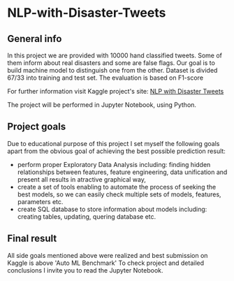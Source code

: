 # NLP-with-Disaster-Tweets

## General info

In this project we are provided with 10000 hand classified tweets. Some of them inform about real disasters and some are false flags. Our goal is to build machine model to distinguish one from the other. Dataset is divided 67/33 into training and test set. The evaluation is based on F1-score

For further information visit Kaggle project's site:
[NLP with Disaster Tweets](https://www.kaggle.com/competitions/nlp-getting-started)

The project will be performed in Jupyter Notebook, using Python. 

## Project goals

Due to educational purpose of this project I set myself the following goals apart from the obvious goal of achieving the best possible prediction result:
- perform proper Exploratory Data Analysis including: finding hidden relationships between features, feature engineering, data unification and present all results in atractive graphical way,
- create a set of tools enabling to automate the process of seeking the best models, so we can easily check multiple sets of models, features, parameters etc.
- create SQL database to store information about models including: creating tables, updating, quering database etc.

## Final result

All side goals mentioned above were realized and best submission on Kaggle is above 'Auto ML Benchmark' To check project and detailed conclusions I invite you to read the Jupyter Notebook.
